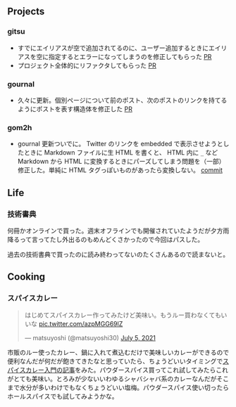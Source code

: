 ## Projects

### gitsu

- すでにエイリアスが空で追加されてるのに、ユーザー追加するときにエイリアスを空に指定するとエラーになってしまうのを修正してもらった [PR](https://github.com/matsuyoshi30/gitsu/pull/15)
- プロジェクト全体的にリファクタしてもらった [PR](https://github.com/matsuyoshi30/gitsu/pull/16)

### gournal

- 久々に更新。個別ページについて前のポスト、次のポストのリンクを持てるようにポストを表す構造体を修正した [PR](https://github.com/matsuyoshi30/gournal/pull/4)

### gom2h

- gournal 更新ついでに。 Twitter のリンクを embedded で表示させようとしたときに Markdown ファイルに生 HTML を書くと、 HTML 内に `_` など Markdown から HTML に変換するときにパーズしてしまう問題を（一部）修正した。単純に HTML タグっぽいものがあったら変換しない。 [commit](https://github.com/matsuyoshi30/gom2h/commit/9ed1e97e4a4bc339ea2439263551c6e310772190)

## Life

### 技術書典

何冊かオンラインで買った。週末オフラインでも開催されていたようだが夕方雨降るって言ってたし外出るのもめんどくさかったので今回はパスした。

過去の技術書典で買ったのに読み終わってないのたくさんあるので読まないと。

## Cooking

### スパイスカレー

<blockquote class="twitter-tweet"><p lang="ja" dir="ltr">はじめてスパイスカレー作ってみたけど美味い。もうルー買わなくてもいいな <a href="https://t.co/azpMGG69lZ">pic.twitter.com/azpMGG69lZ</a></p>&mdash; matsuyoshi (@matsuyoshi30) <a href="https://twitter.com/matsuyoshi30/status/1412007798108348420?ref_src=twsrc%5Etfw">July 5, 2021</a></blockquote> <script async src="https://platform.twitter.com/widgets.js" charset="utf-8"></script>

市販のルー使ったカレー、鍋に入れて煮込むだけで美味しいカレーができるので便利なんだが何だが飽きてきたなと思っていたら、ちょうどいいタイミングで[スパイスカレー入門の記事](https://www.nhk.or.jp/radio/magazine/article/radiru-lab/rPjpAWrd7G.html)をみた。パウダースパイス買ってこれ試してみたらこれがとても美味い。とろみが少ないいわゆるシャバシャバ系のカレーなんだがそこまで水分が多いわけでもなくちょうどいい塩梅。パウダースパイス使い切ったらホールスパイスでも試してみようかな。
